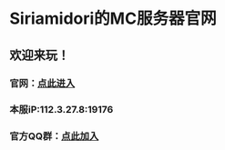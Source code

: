 # Siriamidori的MC服务器官网
## 欢迎来玩！
### 官网：[点此进入](https://grassblock.cn/)
### 本服iP:112.3.27.8:19176
### 官方QQ群：[点此加入](https://jq.qq.com/?_wv=1027&k=5NH7vyv)
